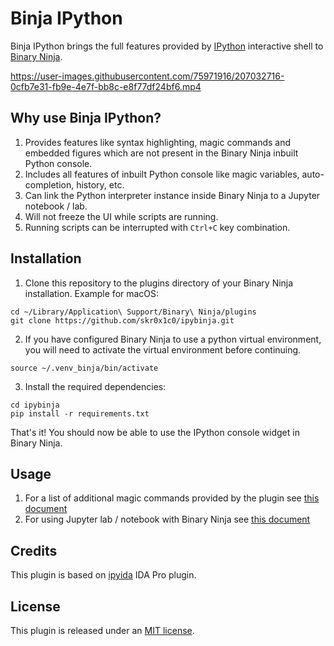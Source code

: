 # Binja IPython

Binja IPython brings the full features provided by [IPython](https://ipython.org) interactive shell to [Binary Ninja](https://binary.ninja). 

https://user-images.githubusercontent.com/75971916/207032716-0cfb7e31-fb9e-4e7f-bb8c-e8f77df24bf6.mp4


## Why use Binja IPython?

1. Provides features like syntax highlighting, magic commands and embedded figures which are not present in the Binary Ninja inbuilt Python console.
2. Includes all features of inbuilt Python console like magic variables, auto-completion, history, etc.
3. Can link the Python interpreter instance inside Binary Ninja to a Jupyter notebook / lab.
4. Will not freeze the UI while scripts are running.
5. Running scripts can be interrupted with `Ctrl+C` key combination.


## Installation

1. Clone this repository to the plugins directory of your Binary Ninja installation.  Example for macOS:
```shell
cd ~/Library/Application\ Support/Binary\ Ninja/plugins
git clone https://github.com/skr0x1c0/ipybinja.git
```

2. If you have configured Binary Ninja to use a python virtual environment, you will need to activate the virtual environment before continuing.

```shell
source ~/.venv_binja/bin/activate
```

3. Install the required dependencies:

```shell
cd ipybinja
pip install -r requirements.txt
```

That's it!  You should now be able to use the IPython console widget in Binary Ninja.

## Usage

1. For a list of additional magic commands provided by the plugin see [this document](./docs/magic_commands.md)
2. For using Jupyter lab / notebook with Binary Ninja see [this document](./docs/notebook.md)

## Credits

This plugin is based on [ipyida](https://github.com/eset/ipyida) IDA Pro plugin.


## License

This plugin is released under an [MIT license](./LICENSE).
